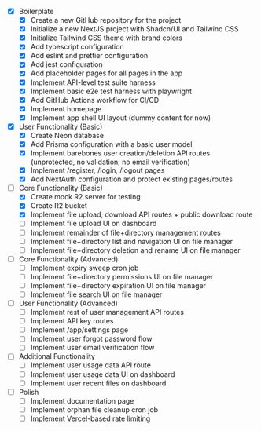 - [x] Boilerplate
    - [x] Create a new GitHub repository for the project
    - [x] Initialize a new NextJS project with Shadcn/UI and Tailwind CSS
    - [x] Initialize Tailwind CSS theme with brand colors
    - [x] Add typescript configuration
    - [x] Add eslint and prettier configuration
    - [x] Add jest configuration
    - [x] Add placeholder pages for all pages in the app
    - [x] Implement API-level test suite harness
    - [x] Implement basic e2e test harness with playwright
    - [x] Add GitHub Actions workflow for CI/CD
    - [x] Implement homepage
    - [x] Implement app shell UI layout (dummy content for now)
- [x] User Functionality (Basic)
    - [x] Create Neon database
    - [x] Add Prisma configuration with a basic user model
    - [x] Implement barebones user creation/deletion API routes (unprotected, no validation, no email verification)
    - [x] Implement /register, /login, /logout pages
    - [x] Add NextAuth configuration and protect existing pages/routes
- [ ] Core Functionality (Basic)
    - [x] Create mock R2 server for testing
    - [x] Create R2 bucket
    - [x] Implement file upload, download API routes + public download route
    - [ ] Implement file upload UI on dashboard
    - [ ] Implement remainder of file+directory management routes
    - [ ] Implement file+directory list and navigation UI on file manager
    - [ ] Implement file+directory deletion and rename UI on file manager
- [ ] Core Functionality (Advanced)
    - [ ] Implement expiry sweep cron job
    - [ ] Implement file+directory permissions UI on file manager
    - [ ] Implement file+directory expiration UI on file manager
    - [ ] Implement file search UI on file manager
- [ ] User Functionality (Advanced)
    - [ ] Implement rest of user management API routes
    - [ ] Implement API key routes
    - [ ] Implement /app/settings page
    - [ ] Implement user forgot password flow
    - [ ] Implement user email verification flow
- [ ] Additional Functionality
    - [ ] Implement user usage data API route
    - [ ] Implement user usage data UI on dashboard
    - [ ] Implement user recent files on dashboard
- [ ] Polish
    - [ ] Implement documentation page
    - [ ] Implement orphan file cleanup cron job
    - [ ] Implement Vercel-based rate limiting
